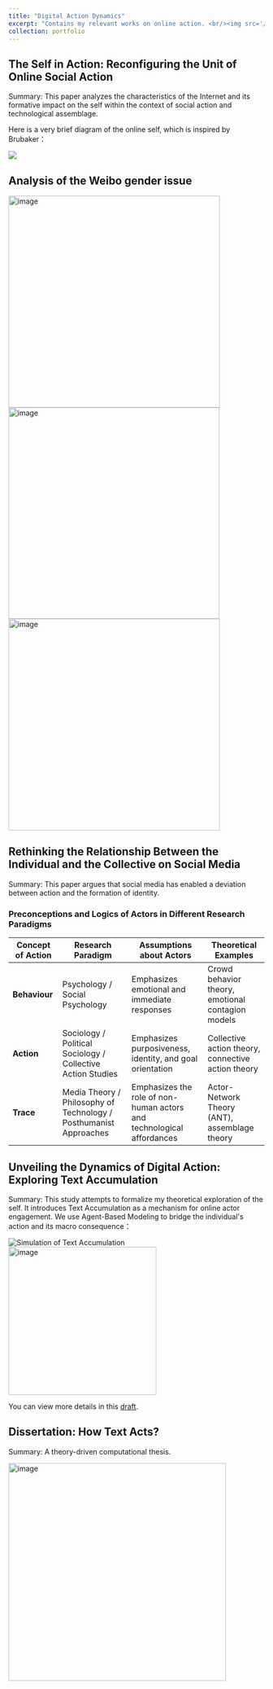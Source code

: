 ```yaml
---
title: "Digital Action Dynamics"
excerpt: "Contains my relevant works on online action. <br/><img src='/xizhu/images/textACCUabstract.jpg'>"
collection: portfolio
---
```


## The Self in Action: Reconfiguring the Unit of Online Social Action

Summary: This paper analyzes the characteristics of the Internet and its formative impact on the self within the context of social action and technological assemblage.

Here is a very brief diagram of the online self, which is inspired by Brubaker：

<img src="/xizhu/images/self1.jpg">


## Analysis of the Weibo gender issue


<img width="416" alt="image" src="https://github.com/user-attachments/assets/c55b97e5-a4a2-4058-8eeb-f9ce6c66ea0f" />

<img width="415" alt="image" src="https://github.com/user-attachments/assets/3cff7b04-adb9-4fad-87c9-a3cf99e0e232" />

<img width="416" alt="image" src="https://github.com/user-attachments/assets/1786a82e-9b14-4814-a19f-262843fee387" />


## Rethinking the Relationship Between the Individual and the Collective on Social Media

Summary: This paper argues that social media has enabled a deviation between action and the formation of identity.

### Preconceptions and Logics of Actors in Different Research Paradigms

| Concept of Action | Research Paradigm                        | Assumptions about Actors                                    | Theoretical Examples                                  |
|-------------------|------------------------------------------|-------------------------------------------------------------|-------------------------------------------------------|
| **Behaviour**     | Psychology / Social Psychology           | Emphasizes emotional and immediate responses                | Crowd behavior theory, emotional contagion models     |
| **Action**        | Sociology / Political Sociology / Collective Action Studies | Emphasizes purposiveness, identity, and goal orientation    | Collective action theory, connective action theory    |
| **Trace**         | Media Theory / Philosophy of Technology / Posthumanist Approaches | Emphasizes the role of non-human actors and technological affordances | Actor-Network Theory (ANT), assemblage theory         |


## Unveiling the Dynamics of Digital Action: Exploring Text Accumulation

Summary: This study attempts to formalize my theoretical exploration of the self. It introduces Text Accumulation as a mechanism for online actor engagement. We use Agent-Based Modeling to bridge the individual's action and its macro consequence：

<img src="/xizhu/images/textsimulation.jpg" alt="Simulation of Text Accumulation">
<img width="291" alt="image" src="https://github.com/user-attachments/assets/1b36990b-0631-4c2c-b807-05e4afb22f4c" />

You can view more details in this [draft](/xizhu/files/WS1.pdf).

## Dissertation: How Text Acts?

Summary: A theory-driven computational thesis.

<img width="428" alt="image" src="https://github.com/user-attachments/assets/ead10406-24cc-4e1f-93e5-19bfd7d77d1f" />

